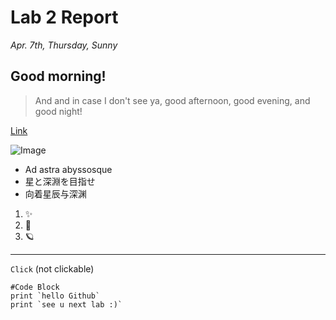 # Lab 2 Report
*Apr. 7th, Thursday, Sunny*
## Good morning! 
> And and in case I don't see ya, good afternoon, good evening, and good night! 

[Link](https://www.youtube.com/watch?v=MdwuW8n3JYA)

![Image](https://techcrunch.com/wp-content/uploads/2022/01/GettyImages-1308797233.jpg?w=730&crop=1)

* Ad astra abyssosque
* 星と深淵を目指せ
* 向着星辰与深渊

1. ✨
2. 🌙
3. 🪐

---

`Click` 
(not clickable)

```
#Code Block
print `hello Github`
print `see u next lab :)`
```
